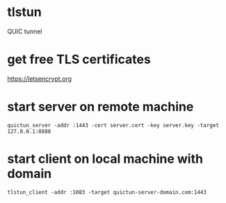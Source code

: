 # tlstun
QUIC tunnel

# get free TLS certificates
https://letsencrypt.org

# start server on remote machine
```
quictun_server -addr :1443 -cert server.cert -key server.key -target 127.0.0.1:8888
```

# start client on local machine with domain
```
tlstun_client -addr :1083 -target quictun-server-domain.com:1443
```